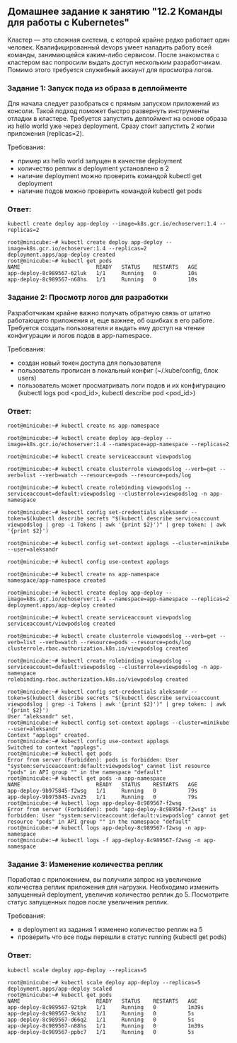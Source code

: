 ## Домашнее задание к занятию "12.2 Команды для работы с Kubernetes"
Кластер — это сложная система, с которой крайне редко работает один человек. Квалифицированный devops умеет наладить работу всей команды, занимающейся каким-либо сервисом.
После знакомства с кластером вас попросили выдать доступ нескольким разработчикам. Помимо этого требуется служебный аккаунт для просмотра логов.

### Задание 1: Запуск пода из образа в деплойменте
Для начала следует разобраться с прямым запуском приложений из консоли. Такой подход поможет быстро развернуть инструменты отладки в кластере. Требуется запустить деплоймент на основе образа из hello world уже через deployment. Сразу стоит запустить 2 копии приложения (replicas=2). 

Требования:
 * пример из hello world запущен в качестве deployment
 * количество реплик в deployment установлено в 2
 * наличие deployment можно проверить командой kubectl get deployment
 * наличие подов можно проверить командой kubectl get pods  
 
### Ответ:  
```
kubectl create deploy app-deploy --image=k8s.gcr.io/echoserver:1.4 --replicas=2
``` 
```
root@minicube:~# kubectl create deploy app-deploy --image=k8s.gcr.io/echoserver:1.4 --replicas=2
deployment.apps/app-deploy created
root@minicube:~# kubectl get pods
NAME                        READY   STATUS    RESTARTS   AGE
app-deploy-8c989567-62luk   1/1     Running   0          10s
app-deploy-8c989567-n68hs   1/1     Running   0          10s
```

### Задание 2: Просмотр логов для разработки
Разработчикам крайне важно получать обратную связь от штатно работающего приложения и, еще важнее, об ошибках в его работе. 
Требуется создать пользователя и выдать ему доступ на чтение конфигурации и логов подов в app-namespace.

Требования: 
 * создан новый токен доступа для пользователя
 * пользователь прописан в локальный конфиг (~/.kube/config, блок users)
 * пользователь может просматривать логи подов и их конфигурацию (kubectl logs pod <pod_id>, kubectl describe pod <pod_id>)

### Ответ:  

```
root@minicube:~# kubectl create ns app-namespace
```

```
root@minicube:~# kubectl create deploy app-deploy --image=k8s.gcr.io/echoserver:1.4 --namespace=app-namespace --replicas=2
```

```
root@minicube:~# kubectl create serviceaccount viewpodslog
```

```
root@minicube:~# kubectl create clusterrole viewpodslog --verb=get --verb=list --verb=watch --resource=pods --resource=pods/log
```

```
root@minicube:~# kubectl create rolebinding viewpodslog --serviceaccount=default:viewpodslog --clusterrole=viewpodslog -n app-namespace
```

```
root@minicube:~# kubectl config set-credentials aleksandr --token=$(kubectl describe secrets "$(kubectl describe serviceaccount viewpodslog | grep -i Tokens | awk '{print $2}')" | grep token: | awk '{print $2}')
```

```
root@minicube:~# kubectl config set-context applogs --cluster=minikube --user=aleksandr
```

```
root@minicube:~# kubectl config use-context applogs
```

```
root@minicube:~# kubectl create ns app-namespace
namespace/app-namespace created
```

```
root@minicube:~# kubectl create deploy app-deploy --image=k8s.gcr.io/echoserver:1.4 --namespace=app-namespace --replicas=2
deployment.apps/app-deploy created
```

```
root@minicube:~# kubectl create serviceaccount viewpodslog
serviceaccount/viewpodslog created
```

```
root@minicube:~# kubectl create clusterrole viewpodslog --verb=get --verb=list --verb=watch --resource=pods --resource=pods/log
clusterrole.rbac.authorization.k8s.io/viewpodslog created
```

```
root@minicube:~# kubectl create rolebinding viewpodslog --serviceaccount=default:viewpodslog --clusterrole=viewpodslog -n app-namespace
rolebinding.rbac.authorization.k8s.io/viewpodslog created
```

```
root@minicube:~# kubectl config set-credentials aleksandr --token=$(kubectl describe secrets "$(kubectl describe serviceaccount viewpodslog | grep -i Tokens | awk '{print $2}')" | grep token: | awk '{print $2}')
User "aleksandr" set.
root@minicube:~# kubectl config set-context applogs --cluster=minikube --user=aleksandr
Context "applogs" created.
root@minicube:~# kubectl config use-context applogs
Switched to context "applogs".
root@minicube:~# kubectl get pods
Error from server (Forbidden): pods is forbidden: User "system:serviceaccount:default:viewpodslog" cannot list resource "pods" in API group "" in the namespace "default"
root@minicube:~# kubectl get pods -n app-namespace
NAME                        READY   STATUS    RESTARTS   AGE
app-deploy-9b975845-f2wsg   1/1     Running   0          79s
app-deploy-9b975845-zvn25   1/1     Running   0          79s
root@minicube:~# kubectl logs app-deploy-8c989567-f2wsg
Error from server (Forbidden): pods "app-deploy-8c989567-f2wsg" is forbidden: User "system:serviceaccount:default:viewpodslog" cannot get resource "pods" in API group "" in the namespace "default"
root@minicube:~# kubectl logs app-deploy-8c989567-f2wsg -n app-namespace
root@minicube:~# kubectl logs -f app-deploy-8c989567-f2wsg -n app-namespace

```

### Задание 3: Изменение количества реплик 
Поработав с приложением, вы получили запрос на увеличение количества реплик приложения для нагрузки. Необходимо изменить запущенный deployment, увеличив количество реплик до 5. Посмотрите статус запущенных подов после увеличения реплик. 

Требования:
 * в deployment из задания 1 изменено количество реплик на 5
 * проверить что все поды перешли в статус running (kubectl get pods)
 
 ### Ответ:  
 ```
 kubectl scale deploy app-deploy --replicas=5
 ```

 ```
root@minicube:~# kubectl scale deploy app-deploy --replicas=5
deployment.apps/app-deploy scaled
root@minicube:~# kubectl get pods
NAME                        READY   STATUS    RESTARTS   AGE
app-deploy-8c989567-92tpk   1/1     Running   0          1m39s
app-deploy-8c989567-9ckhz   1/1     Running   0          5s
app-deploy-8c989567-d66q2   1/1     Running   0          5s
app-deploy-8c989567-n88hs   1/1     Running   0          1m39s
app-deploy-8c989567-ppbc7   1/1     Running   0          5s
```
